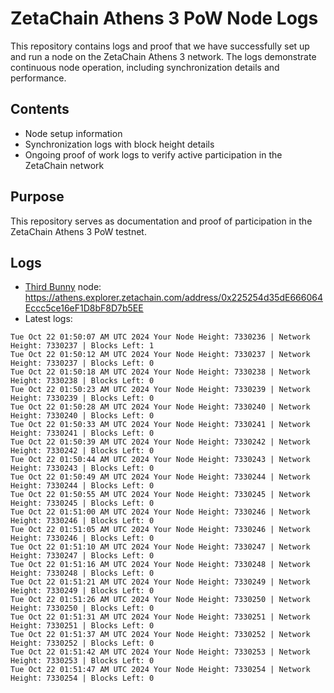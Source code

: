 # ZetaChain Athens 3 PoW Node Logs
This repository contains logs and proof that we have successfully set up and run a node on the ZetaChain Athens 3 network. The logs demonstrate continuous node operation, including synchronization details and performance.

## Contents
- Node setup information
- Synchronization logs with block height details
- Ongoing proof of work logs to verify active participation in the ZetaChain network

## Purpose
This repository serves as documentation and proof of participation in the ZetaChain Athens 3 PoW testnet.

## Logs

- [Third Bunny](https://thirdbunny.xyz/) node: https://athens.explorer.zetachain.com/address/0x225254d35dE666064Eccc5ce16eF1D8bF8D7b5EE
- Latest logs:
```
Tue Oct 22 01:50:07 AM UTC 2024 Your Node Height: 7330236 | Network Height: 7330237 | Blocks Left: 1
Tue Oct 22 01:50:12 AM UTC 2024 Your Node Height: 7330237 | Network Height: 7330237 | Blocks Left: 0
Tue Oct 22 01:50:18 AM UTC 2024 Your Node Height: 7330238 | Network Height: 7330238 | Blocks Left: 0
Tue Oct 22 01:50:23 AM UTC 2024 Your Node Height: 7330239 | Network Height: 7330239 | Blocks Left: 0
Tue Oct 22 01:50:28 AM UTC 2024 Your Node Height: 7330240 | Network Height: 7330240 | Blocks Left: 0
Tue Oct 22 01:50:33 AM UTC 2024 Your Node Height: 7330241 | Network Height: 7330241 | Blocks Left: 0
Tue Oct 22 01:50:39 AM UTC 2024 Your Node Height: 7330242 | Network Height: 7330242 | Blocks Left: 0
Tue Oct 22 01:50:44 AM UTC 2024 Your Node Height: 7330243 | Network Height: 7330243 | Blocks Left: 0
Tue Oct 22 01:50:49 AM UTC 2024 Your Node Height: 7330244 | Network Height: 7330244 | Blocks Left: 0
Tue Oct 22 01:50:55 AM UTC 2024 Your Node Height: 7330245 | Network Height: 7330245 | Blocks Left: 0
Tue Oct 22 01:51:00 AM UTC 2024 Your Node Height: 7330246 | Network Height: 7330246 | Blocks Left: 0
Tue Oct 22 01:51:05 AM UTC 2024 Your Node Height: 7330246 | Network Height: 7330246 | Blocks Left: 0
Tue Oct 22 01:51:10 AM UTC 2024 Your Node Height: 7330247 | Network Height: 7330247 | Blocks Left: 0
Tue Oct 22 01:51:16 AM UTC 2024 Your Node Height: 7330248 | Network Height: 7330248 | Blocks Left: 0
Tue Oct 22 01:51:21 AM UTC 2024 Your Node Height: 7330249 | Network Height: 7330249 | Blocks Left: 0
Tue Oct 22 01:51:26 AM UTC 2024 Your Node Height: 7330250 | Network Height: 7330250 | Blocks Left: 0
Tue Oct 22 01:51:31 AM UTC 2024 Your Node Height: 7330251 | Network Height: 7330251 | Blocks Left: 0
Tue Oct 22 01:51:37 AM UTC 2024 Your Node Height: 7330252 | Network Height: 7330252 | Blocks Left: 0
Tue Oct 22 01:51:42 AM UTC 2024 Your Node Height: 7330253 | Network Height: 7330253 | Blocks Left: 0
Tue Oct 22 01:51:47 AM UTC 2024 Your Node Height: 7330254 | Network Height: 7330254 | Blocks Left: 0
```
